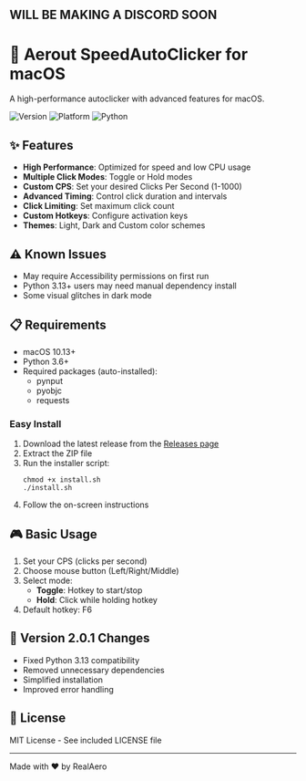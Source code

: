 ## WILL BE MAKING A DISCORD SOON

# 🚀 Aerout SpeedAutoClicker for macOS

A high-performance autoclicker with advanced features for macOS.

![Version](https://img.shields.io/badge/version-2.0.1-blue)
![Platform](https://img.shields.io/badge/platform-macOS-lightgrey)
![Python](https://img.shields.io/badge/python-3.13%2B-green)

## ✨ Features

- **High Performance**: Optimized for speed and low CPU usage
- **Multiple Click Modes**: Toggle or Hold modes
- **Custom CPS**: Set your desired Clicks Per Second (1-1000)
- **Advanced Timing**: Control click duration and intervals
- **Click Limiting**: Set maximum click count
- **Custom Hotkeys**: Configure activation keys
- **Themes**: Light, Dark and Custom color schemes

## ⚠️ Known Issues

- May require Accessibility permissions on first run
- Python 3.13+ users may need manual dependency install
- Some visual glitches in dark mode

## 📋 Requirements

- macOS 10.13+
- Python 3.6+
- Required packages (auto-installed):
  - pynput
  - pyobjc
  - requests

### Easy Install

1. Download the latest release from the [Releases page](https://github.com/wrealaero/SpeedAutoClicker-Mac/releases)
2. Extract the ZIP file
3. Run the installer script:
   ```
   chmod +x install.sh
   ./install.sh
   ```
4. Follow the on-screen instructions

## 🎮 Basic Usage

1. Set your CPS (clicks per second)
2. Choose mouse button (Left/Right/Middle)
3. Select mode:
   - **Toggle**: Hotkey to start/stop
   - **Hold**: Click while holding hotkey
4. Default hotkey: F6

## 🔄 Version 2.0.1 Changes

- Fixed Python 3.13 compatibility
- Removed unnecessary dependencies
- Simplified installation
- Improved error handling

## 📝 License

MIT License - See included LICENSE file

---

Made with ❤️ by RealAero
